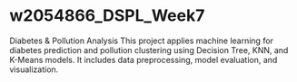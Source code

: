 # w2054866_DSPL_Week7
Diabetes &amp; Pollution Analysis  This project applies machine learning for diabetes prediction and pollution clustering using Decision Tree, KNN, and K-Means models. It includes data preprocessing, model evaluation, and visualization.
